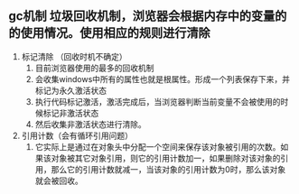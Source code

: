 ## gc机制 垃圾回收机制，浏览器会根据内存中的变量的的使用情况。使用相应的规则进行清除
1. 标记清除 （回收时机不确定）
   1. 目前浏览器使用的最多的回收机制
   2. 会收集windows中所有的属性也就是根属性。形成一个列表保存下来，并标记为永久激活状态
   3. 执行代码标记激活，激活完成后，当浏览器判断当前变量不会被使用的时候标记非激活状态
   4. 然后收集非激活状态进行清除。
2. 引用计数（会有循环引用问题）
   1. 它实际上是通过在对象头中分配一个空间来保存该对象被引用的次数。如果该对象被其它对象引用，则它的引用计数加一，如果删除对该对象的引用，那么它的引用计数就减一，当该对象的引用计数为0时，那么该对象就会被回收。
